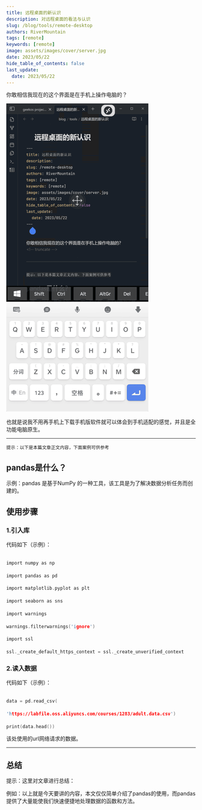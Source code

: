 ```yaml
---
title: 远程桌面的新认识
description: 对远程桌面的看法与认识
slug: /blog/tools/remote-desktop
authors: RiverMountain
tags: [remote]
keywords: [remote]
image: assets/images/cover/server.jpg
date: 2023/05/22
hide_table_of_contents: false
last_update:
  date: 2023/05/22
---
```


你敢相信我现在的这个界面是在手机上操作电脑的？

![](assets/远程桌面的新认识/image-20230522041943.png)

也就是说我不用再手机上下载手机版软件就可以体会到手机适配的感觉，并且是全功能电脑原生。
<!-- truncate -->

---

`提示：以下是本篇文章正文内容，下面案例可供参考`

## pandas是什么？

示例：pandas 是基于NumPy 的一种工具，该工具是为了解决数据分析任务而创建的。

## 使用步骤

### 1.引入库

代码如下（示例）：

```c

import numpy as np

import pandas as pd

import matplotlib.pyplot as plt

import seaborn as sns

import warnings

warnings.filterwarnings('ignore')

import ssl

ssl._create_default_https_context = ssl._create_unverified_context

```

### 2.读入数据

代码如下（示例）：

```c

data = pd.read_csv(

'https://labfile.oss.aliyuncs.com/courses/1283/adult.data.csv')

print(data.head())

```

该处使用的url网络请求的数据。

---

## 总结

提示：这里对文章进行总结：

例如：以上就是今天要讲的内容，本文仅仅简单介绍了pandas的使用，而pandas提供了大量能使我们快速便捷地处理数据的函数和方法。
  

